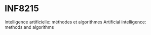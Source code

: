 # INF8215

Intelligence artificielle: méthodes et algorithmes
Artificial intelligence: methods and algorithms
